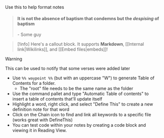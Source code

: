 Use this to help format notes

> #### It is not the absence of baptism that condemns but the *despising* of baptism
> \- Some guy

> [!info]
> Here's a callout block.
> It supports **Markdown**, [[Internal link|Wikilinks]], and [[Embed files|embeds]]!

> [!warning]
> This can be used to notify that some verses were added later
>

- Use `%% waypoint %%` (but with an uppercase "W") to generate Table of Contents for a folder.
	- The "root" file needs to be the same name as the folder
- Use the command pallet and type "Automatic Table of contents" to insert a table of contents that'll update itself
- Highlight a word, right click, and select "Define This" to create a new definition note for that word
- Click on the Chain icon to find and link all keywords to a specific file (works great with DefineThis)
- You can test code within your notes by creating a code block and viewing it in Reading View.